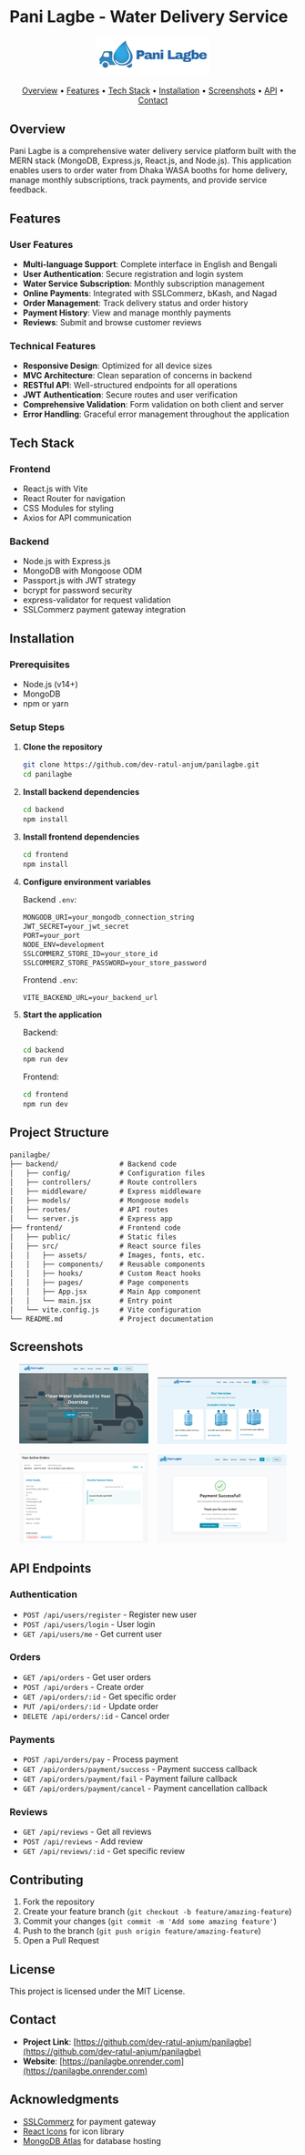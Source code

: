 # Pani Lagbe - Water Delivery Service

<p align="center">
  <img src="frontend/src/assets/panilagbelogo.png" alt="Pani Lagbe Logo" width="200"/>
</p>

<p align="center">
  <a href="#overview">Overview</a> •
  <a href="#features">Features</a> •
  <a href="#tech-stack">Tech Stack</a> •
  <a href="#installation">Installation</a> •
  <a href="#screenshots">Screenshots</a> •
  <a href="#api-endpoints">API</a> •
  <a href="#contact">Contact</a>
</p>

## Overview

Pani Lagbe is a comprehensive water delivery service platform built with the MERN stack (MongoDB, Express.js, React.js, and Node.js). This application enables users to order water from Dhaka WASA booths for home delivery, manage monthly subscriptions, track payments, and provide service feedback.

## Features

### User Features
- **Multi-language Support**: Complete interface in English and Bengali
- **User Authentication**: Secure registration and login system
- **Water Service Subscription**: Monthly subscription management
- **Online Payments**: Integrated with SSLCommerz, bKash, and Nagad
- **Order Management**: Track delivery status and order history
- **Payment History**: View and manage monthly payments
- **Reviews**: Submit and browse customer reviews

### Technical Features
- **Responsive Design**: Optimized for all device sizes
- **MVC Architecture**: Clean separation of concerns in backend
- **RESTful API**: Well-structured endpoints for all operations
- **JWT Authentication**: Secure routes and user verification
- **Comprehensive Validation**: Form validation on both client and server
- **Error Handling**: Graceful error management throughout the application

## Tech Stack

### Frontend
- React.js with Vite
- React Router for navigation
- CSS Modules for styling
- Axios for API communication

### Backend
- Node.js with Express.js
- MongoDB with Mongoose ODM
- Passport.js with JWT strategy
- bcrypt for password security
- express-validator for request validation
- SSLCommerz payment gateway integration

## Installation

### Prerequisites
- Node.js (v14+)
- MongoDB
- npm or yarn

### Setup Steps

1. **Clone the repository**
   ```bash
   git clone https://github.com/dev-ratul-anjum/panilagbe.git
   cd panilagbe
   ```

2. **Install backend dependencies**
   ```bash
   cd backend
   npm install
   ```

3. **Install frontend dependencies**
   ```bash
   cd frontend
   npm install
   ```

4. **Configure environment variables**
   
   Backend `.env`:
   ```
   MONGODB_URI=your_mongodb_connection_string
   JWT_SECRET=your_jwt_secret
   PORT=your_port
   NODE_ENV=development
   SSLCOMMERZ_STORE_ID=your_store_id
   SSLCOMMERZ_STORE_PASSWORD=your_store_password
   ```

   Frontend `.env`:
   ```
   VITE_BACKEND_URL=your_backend_url
   ```

5. **Start the application**
   
   Backend:
   ```bash
   cd backend
   npm run dev
   ```

   Frontend:
   ```bash
   cd frontend
   npm run dev
   ```

## Project Structure

```
panilagbe/
├── backend/               # Backend code
│   ├── config/            # Configuration files
│   ├── controllers/       # Route controllers
│   ├── middleware/        # Express middleware
│   ├── models/            # Mongoose models
│   ├── routes/            # API routes
│   └── server.js          # Express app
├── frontend/              # Frontend code
│   ├── public/            # Static files
│   ├── src/               # React source files
│   │   ├── assets/        # Images, fonts, etc.
│   │   ├── components/    # Reusable components
│   │   ├── hooks/         # Custom React hooks
│   │   ├── pages/         # Page components
│   │   ├── App.jsx        # Main App component
│   │   └── main.jsx       # Entry point
│   └── vite.config.js     # Vite configuration
└── README.md              # Project documentation
```

## Screenshots

<p align="center">
  <img src="frontend/public/screenshots/homepage.png" alt="Home Page" width="45%"/>
  &nbsp;&nbsp;
  <img src="frontend/public/screenshots/service.png" alt="Service Page" width="45%"/>
</p>
<p align="center">
  <img src="frontend/public/screenshots/payment.png" alt="Payment Page" width="45%"/>
  &nbsp;&nbsp;
  <img src="frontend/public/screenshots/checkout.png" alt="Checkout Success" width="45%"/>
</p>

## API Endpoints

### Authentication
- `POST /api/users/register` - Register new user
- `POST /api/users/login` - User login
- `GET /api/users/me` - Get current user

### Orders
- `GET /api/orders` - Get user orders
- `POST /api/orders` - Create order
- `GET /api/orders/:id` - Get specific order
- `PUT /api/orders/:id` - Update order
- `DELETE /api/orders/:id` - Cancel order

### Payments
- `POST /api/orders/pay` - Process payment
- `GET /api/orders/payment/success` - Payment success callback
- `GET /api/orders/payment/fail` - Payment failure callback
- `GET /api/orders/payment/cancel` - Payment cancellation callback

### Reviews
- `GET /api/reviews` - Get all reviews
- `POST /api/reviews` - Add review
- `GET /api/reviews/:id` - Get specific review

## Contributing

1. Fork the repository
2. Create your feature branch (`git checkout -b feature/amazing-feature`)
3. Commit your changes (`git commit -m 'Add some amazing feature'`)
4. Push to the branch (`git push origin feature/amazing-feature`)
5. Open a Pull Request

## License

This project is licensed under the MIT License.

## Contact

- **Project Link**: [https://github.com/dev-ratul-anjum/panilagbe](https://github.com/dev-ratul-anjum/panilagbe)
- **Website**: [https://panilagbe.onrender.com](https://panilagbe.onrender.com)

## Acknowledgments

- [SSLCommerz](https://www.sslcommerz.com/) for payment gateway
- [React Icons](https://react-icons.github.io/react-icons/) for icon library
- [MongoDB Atlas](https://www.mongodb.com/cloud/atlas) for database hosting
